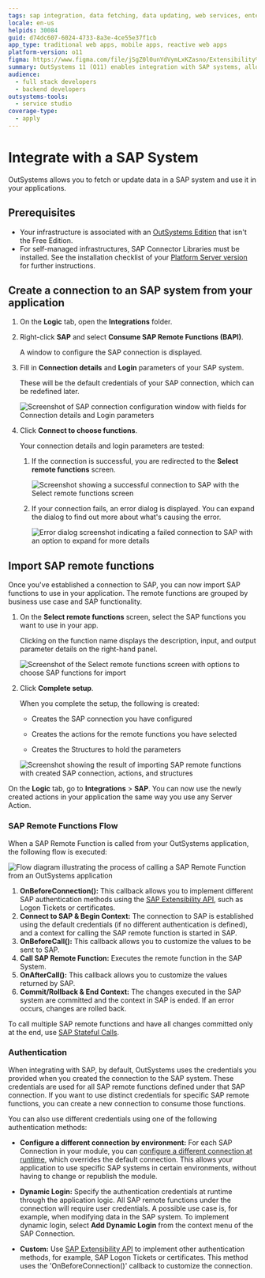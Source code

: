 ```yaml
---
tags: sap integration, data fetching, data updating, web services, enterprise integration
locale: en-us
helpids: 30084
guid: d74dc607-6024-4733-8a3e-4ce55e37f1cb
app_type: traditional web apps, mobile apps, reactive web apps
platform-version: o11
figma: https://www.figma.com/file/jSgZ0l0unYdVymLxKZasno/Extensibility%20and%20Integration?node-id=418:49
summary: OutSystems 11 (O11) enables integration with SAP systems, allowing data fetching and updating for application use.
audience:
  - full stack developers
  - backend developers
outsystems-tools:
  - service studio
coverage-type:
  - apply
---
```


# Integrate with a SAP System

OutSystems allows you to fetch or update data in a SAP system and use it in your applications.

## Prerequisites

* Your infrastructure is associated with an [OutSystems Edition](https://www.outsystems.com/pricing-and-editions/) that isn't the Free Edition.
* For self-managed infrastructures, SAP Connector Libraries must be installed. See the installation checklist of your [Platform Server version](https://www.outsystems.com/Downloads/search/Platform+Server/11/) for further instructions.

## Create a connection to an SAP system from your application

1. On the **Logic** tab, open the **Integrations** folder.

1. Right-click **SAP** and select **Consume SAP Remote Functions (BAPI)**.

    A window to configure the SAP connection is displayed.

1. Fill in **Connection details** and **Login** parameters of your SAP system.

    These will be the default credentials of your SAP connection, which can be redefined later.

    ![Screenshot of SAP connection configuration window with fields for Connection details and Login parameters](images/sapintegrate-remotefunc-ss.png "SAP Connection Configuration")

1. Click **Connect to choose functions**.

    Your connection details and login parameters are tested:

    1. If the connection is successful, you are redirected to the **Select remote functions** screen.

        ![Screenshot showing a successful connection to SAP with the Select remote functions screen](images/sapintegrate-successconnect-ss.png "Successful SAP Connection")

    1. If your connection fails, an error dialog is displayed. You can expand the dialog to find out more about what's causing the error.

        ![Error dialog screenshot indicating a failed connection to SAP with an option to expand for more details](images/sapintegrate-failconnect-ss.png "Failed SAP Connection")

## Import SAP remote functions

Once you've established a connection to SAP, you can now import SAP functions to use in your application. The remote functions are grouped by business use case and SAP functionality.

1. On the **Select remote functions** screen, select the SAP functions you want to use in your app.

    Clicking on the function name displays the description, input, and output parameter details on the right-hand panel.

    ![Screenshot of the Select remote functions screen with options to choose SAP functions for import](images/sapintegrate-selectfunc-ss.png "Select SAP Remote Functions")

1. Click **Complete setup**.

    When you complete the setup, the following is created:

    * Creates the SAP connection you have configured

    * Creates the actions for the remote functions you have selected

    * Creates the Structures to hold the parameters

    ![Screenshot showing the result of importing SAP remote functions with created SAP connection, actions, and structures](images/sapintegrate-importedfunc-ss.png "Imported SAP Functions")

On the **Logic** tab, go to **Integrations** > **SAP**. You can now use the newly created actions in your application the same way you use any Server Action.

### SAP Remote Functions Flow

When a SAP Remote Function is called from your OutSystems application, the following flow is executed:

![Flow diagram illustrating the process of calling a SAP Remote Function from an OutSystems application](images/sap-remote-function-flow-diag.png "SAP Remote Function Call Flow Diagram")

1. **OnBeforeConnection():** This callback allows you to implement different SAP authentication methods using the [SAP Extensibility API](<../../ref/apis/sap-extensibility-api.md>), such as Logon Tickets or certificates.
1. **Connect to SAP & Begin Context:** The connection to SAP is established using the default credentials (if no different authentication is defined), and a context for calling the SAP remote function is started in SAP.
1. **OnBeforeCall():** This callback allows you to customize the values to be sent to SAP.
1. **Call SAP Remote Function:** Executes the remote function in the SAP System.
1. **OnAfterCall():** This callback allows you to customize the values returned by SAP.
1. **Commit/Rollback & End Context:** The changes executed in the SAP system are committed and the context in SAP is ended. If an error occurs, changes are rolled back.

To call multiple SAP remote functions and have all changes committed only at the end, use [SAP Stateful Calls](<execute-sap-stateful-calls.md>).

### Authentication

When integrating with SAP, by default, OutSystems uses the credentials you provided when you created the connection to the SAP system. These credentials are used for all SAP remote functions defined under that SAP connection. If you want to use distinct credentials for specific SAP remote functions, you can create a new connection to consume those functions.

You can also use different credentials using one of the following authentication methods:

* **Configure a different connection by environment:** For each SAP Connection in your module, you can [configure a different connection at runtime](<configure-a-sap-connection-at-runtime.md>), which overrides the default connection. This allows your application to use specific SAP systems in certain environments, without having to change or republish the module.

* **Dynamic Login:** Specify the authentication credentials at runtime through the application logic. All SAP remote functions under the connection will require user credentials. A possible use case is, for example, when modifying data in the SAP system. To implement dynamic login, select **Add Dynamic Login** from the context menu of the SAP Connection.

* **Custom:** Use [SAP Extensibility API](<../../ref/apis/sap-extensibility-api.md>) to implement other authentication methods, for example, SAP Logon Tickets or certificates. This method uses the 'OnBeforeConnection()' callback to customize the connection.
